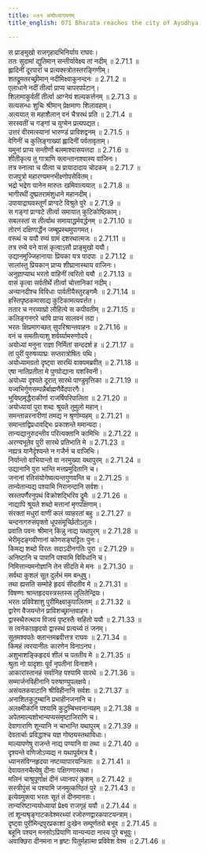 ```yaml
---
title: ०७१ अयोध्यागमनम्
title_english: 071 Bharata reaches the city of Ayodhya

---
```

<div class="audioEmbed"  caption="श्रीराम-हरिसीताराममूर्ति-घनपाठिभ्यां वचनम्" src="https://archive.org/download/Ramayana-recitation-Sriram-harisItArAmamUrti-Ghanapaati-v2/Kanda_2/Kanda_2_AYK-071-Ayodhyaa_Gamanam.mp3"></div>

  
स प्राङ्मुखो राजगृहादभिनिर्याय राघवः।  
ततः सुदामां द्युतिमान् सन्तीर्यावेक्ष्य तां नदीम् ॥ 2.71.1 ॥   
ह्लादिनीं दूरपारां च प्रत्यक्स्त्रोतस्तरङ्गिणीम्।  
शतद्रूमतरच्छ्रीमान् नदीमिक्ष्वाकुनन्दनः ॥ 2.71.2 ॥   
एलाधाने नदीं तीर्त्वा प्राप्य चापरपर्पटान्।  
शिलामाकुर्वतीं तीर्त्वा आग्नेयं शल्यकर्त्तनम् ॥ 2.71.3 ॥   
सत्यसन्धः शुचिः श्रीमान् प्रेक्षमाणः शिलावहाम्।  
अत्ययात् स महाशैलान् वनं चैत्ररथं प्रति ॥ 2.71.4 ॥   
सरस्वतीं च गङ्गां च युग्मेन प्रत्यपद्यत।  
उत्तरं वीरमत्स्यानां भारुण्डं प्राविशद्वनम् ॥ 2.71.5 ॥   
वेगिनीं च कुलिङ्गाख्यां ह्लादिनीं पर्वतावृताम्।  
यमुनां प्राप्य सन्तीर्णो बलमाश्वासयत्तदा ॥ 2.71.6 ॥   
शीतीकृत्य तु गात्राणि क्लान्तानाश्वास्य वाजिनः।  
तत्र स्नात्वा च पीत्वा च प्रायादादाय चोदकम् ॥ 2.71.7 ॥   
राजपुत्रो महारण्यमनभीक्ष्णोपसेवितम्।  
भद्रो भद्रेण यानेन मारुतः खमिवात्ययात् ॥ 2.71.8 ॥   
भागीरथीं दुष्प्रतरामंशुधाने महानदीम्।  
उपायाद्राघवस्तूर्णं प्राग्वटे विश्रुते पुरे ॥ 2.71.9 ॥   
स गङ्गां प्राग्वटे तीर्त्वा समायात् कुटिकोष्ठिकाम्।  
सबलस्तां स तीर्त्वाथ समायाद्धर्मवर्द्धनम् ॥ 2.71.10 ॥   
तोरणं दक्षिणार्द्धेन जम्बूप्रस्थमुपागमत्।  
वरूथं च ययौ रम्यं ग्रामं दशरथात्मजः ॥ 2.71.11 ॥   
तत्र रम्ये वने वासं कृत्वाऽसौ प्राङ्मुखो ययौ।  
उद्यानमुज्जिहानायाः प्रियका यत्र पादपाः ॥ 2.71.12 ॥   
सालांस्तु प्रियकान् प्राप्य शीघ्रानास्थाय वाजिनः।  
अनुज्ञाप्याथ भरतो वाहिनीं त्वरितो ययौ ॥ 2.71.13 ॥   
वासं कृत्वा सर्वतीर्थे तीर्त्वा चोत्तानिकां नदीम्।  
अन्यानदीश्च विविधाः पार्वतीयैस्तुरङ्गमैः ॥ 2.71.14 ॥   
हस्तिपृष्ठकमासाद्य कुटिकामत्यवर्त्तत।  
ततार च नरव्याघ्रो लौहित्ये स कपीवतीम् ॥ 2.71.15 ॥   
कलिङ्गनगरे चापि प्राप्य सालवनं तदा।  
भरतः क्षिप्रमागच्छत् सुपरिश्रान्तवाहनः ॥ 2.71.16 ॥   
वनं च समतीत्याशु शर्वर्य्यामरुणोदये।  
अयोध्यां मनुना राज्ञा निर्मितां सन्ददर्श ह ॥ 2.71.17 ॥   
तां पुरीं पुरुषव्याघ्रः सप्तरात्रोषितः पथि।  
अयोध्यामग्रतो दृष्ट्वा सारथिं वाक्यमब्रवीत् ॥ 2.71.18 ॥   
एषा नातिप्रतीता मे पुण्यो़द्याना यशस्विनी।  
अयोध्या दृश्यते दूरात् सारथे पाण्डुमृत्तिका ॥ 2.71.19 ॥   
यज्वभिर्गुणसम्पन्नैर्बाह्मणैर्वेदपारगैः।  
भूयिष्ठमृद्धैराकीर्णा राजर्षिपरिपालिता ॥ 2.71.20 ॥   
अयोध्यायां पुरा शब्दः श्रूयते तुमुलो महान्।  
समन्तान्नरनारीणां तमद्य न श्रृणोम्यहम् ॥ 2.71.21 ॥   
समान्ताद्विप्रधावद्भिः प्रकाशन्ते ममान्यदा।  
तान्यद्यानुरुदन्तीव परित्यक्तानि कामिभिः ॥ 2.71.22 ॥   
अरण्यभूतेव पुरी सारथे प्रतिभाति मे ॥ 2.71.23 ॥   
नह्यत्र यानैर्दृश्यन्ते न गजैर्न च वाजिभिः।  
निर्यान्तो वाभियान्तो वा नरमुख्या यथापुरम् ॥ 2.71.24 ॥   
उद्यानानि पुरा भान्ति मत्तप्रमुदितानि च।  
जनानां रतिसंयोगेष्वत्यन्तगुणवन्ति च ॥ 2.71.25 ॥   
तान्येतान्यद्य पश्यामि निरानन्दानि सर्वशः।  
स्रस्तपर्णैरनुपथं विक्रोशद्भिरिव द्रुमैः ॥ 2.71.26 ॥   
नाद्यापि श्रूयते शब्दो मत्तानां मृगपक्षिणाम्।  
संरक्तां मधुरां वाणीं कलं व्याहरतां बहु ॥ 2.71.27 ॥   
चन्दनागरुसंपृक्तो धूपसंमूर्च्छितोऽतुलः।  
प्रवाति पवनः श्रीमान् किन्नु नाद्य यथापुरम् ॥ 2.71.28 ॥   
भेरीमृदङ्गवीणानां कोणसङ्घट्टितः पुनः।  
किमद्य शब्दो विरतः सदाऽदीनगतिः पुरा ॥ 2.71.29 ॥   
अनिष्टानि च पापानि पश्यामि विविधानि च।  
निमित्तान्यमनोज्ञानि तेन सीदति मे मनः ॥ 2.71.30 ॥   
सर्वथा कुशलं सूत दुर्लभं मम बन्धुषु।  
तथा ह्यसति सम्मोहे हृदयं सीदतीव मे ॥ 2.71.31 ॥   
विषण्णः श्रान्तहृदयस्त्रस्तस्स लुलितेन्द्रियः।  
भरतः प्रविवेशाशु पुरीमिक्ष्वाकुपालिताम् ॥ 2.71.32 ॥   
द्वारेण वैजयन्तेन प्राविशच्छ्रान्तवाहनः।  
द्वास्स्थैरुत्थाय विजयं पृष्टस्तैः सहितो ययौ ॥ 2.71.33 ॥   
स त्वनेकाग्रहृदयो द्वास्स्थं प्रत्यर्च्य तं जनम्।  
सूतमश्वपतेः क्लान्तमब्रवीत्तत्र राघवः ॥ 2.71.34 ॥   
किमहं त्वरयानीतः कारणेन विनाऽनघ।  
अशुभाशङ्किहृदयं शीलं च पततीव मे ॥ 2.71.35 ॥   
श्रुता नो यादृशाः पूर्वं नृपतीनां विनाशने।  
आकारांस्तानहं सर्वानिह पश्यामि सारथे ॥ 2.71.36 ॥   
सम्मार्जनविहीनानि परुषाण्युपलक्षये।  
असंयतकवाटानि श्रीविहीनानि सर्वशः ॥ 2.71.37 ॥   
अनाशितकुटुम्बानि प्रभाहीनजनानि च।  
अलक्ष्मीकानि पश्यामि कुटुम्बिभवनान्यहम् ॥ 2.71.38 ॥   
अपेतमाल्यशोभान्यप्यसंमृष्टाजिराणि च।  
देवागाराणि शून्यानि न चाभान्ति यथापुरम् ॥ 2.71.39 ॥   
देवतार्चाः प्रविद्धाश्च यज्ञ गोष्ठ्यस्तथाविधाः।  
माल्यापणेषु राजन्ते नाद्य पण्यानि वा तथा ॥ 2.71.40 ॥   
दृश्यन्ते वणिजोऽप्यद्य न यथापूर्वमत्र वै।  
ध्यानसंविग्नहृदया नष्टव्यापारयन्त्रिताः ॥ 2.71.41 ॥   
देवायतनचैत्येषु दीनाः पक्षिगणास्तथा।  
मलिनं चाश्रुपूर्णाक्षं दीनं ध्यानपरं कृशम् ॥ 2.71.42 ॥   
सस्त्रीपुंसं च पश्यामि जनमुत्कण्ठितं पुरे ॥ 2.71.43 ॥   
इत्येवमुक्त्वा भरतः सूतं तं दीनमानसः।  
तान्यरिष्टान्ययोध्यायां प्रेक्ष्य राजगृहं ययौ ॥ 2.71.44 ॥   
तां शून्यश्रृङ्गाटकवेश्मरथ्यां रजोरुणद्वारकपाटयन्त्राम्।  
दृष्ट्वा पुरीमिन्द्रपुरप्रकाशां दुःखेन सम्पूर्णतरो बभूव ॥ 2.71.45 ॥   
बहूनि पश्यन् मनसोऽप्रियाणि यान्यन्यदा नास्य पुरे बभूवुः।  
अवाक्छिरा दीनमना न हृष्टः पितुर्महात्मा प्रविवेश वेश्म ॥ 2.71.46 ॥   